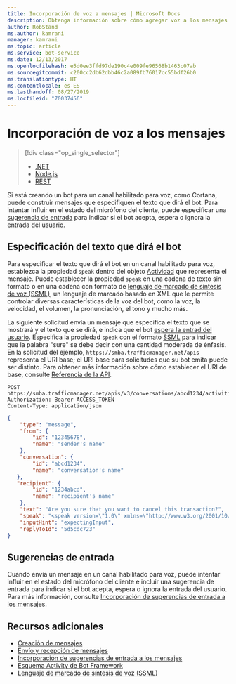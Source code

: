 ```yaml
---
title: Incorporación de voz a mensajes | Microsoft Docs
description: Obtenga información sobre cómo agregar voz a los mensajes mediante el servicio Bot Connector.
author: RobStand
ms.author: kamrani
manager: kamrani
ms.topic: article
ms.service: bot-service
ms.date: 12/13/2017
ms.openlocfilehash: e5d0ee3ffd97de190c4e009fe96568b1463c07ab
ms.sourcegitcommit: c200cc2db62dbb46c2a089fb76017cc55bdf26b0
ms.translationtype: HT
ms.contentlocale: es-ES
ms.lasthandoff: 08/27/2019
ms.locfileid: "70037456"
---
```

# <a name="add-speech-to-messages"></a>Incorporación de voz a los mensajes
> [!div class="op_single_selector"]
> - [.NET](../dotnet/bot-builder-dotnet-text-to-speech.md)
> - [Node.js](../nodejs/bot-builder-nodejs-text-to-speech.md)
> - [REST](../rest-api/bot-framework-rest-connector-text-to-speech.md)

Si está creando un bot para un canal habilitado para voz, como Cortana, puede construir mensajes que especifiquen el texto que dirá el bot. Para intentar influir en el estado del micrófono del cliente, puede especificar una [sugerencia de entrada](bot-framework-rest-connector-add-input-hints.md) para indicar si el bot acepta, espera o ignora la entrada del usuario.

## <a name="specify-text-to-be-spoken-by-your-bot"></a>Especificación del texto que dirá el bot

Para especificar el texto que dirá el bot en un canal habilitado para voz, establezca la propiedad `speak` dentro del objeto [Actividad][] que representa el mensaje. Puede establecer la propiedad `speak` en una cadena de texto sin formato o en una cadena con formato de <a href="https://docs.microsoft.com/azure/cognitive-services/speech-service/speech-synthesis-markup" target="_blank">lenguaje de marcado de síntesis de voz (SSML)</a>, un lenguaje de marcado basado en XML que le permite controlar diversas características de la voz del bot, como la voz, la velocidad, el volumen, la pronunciación, el tono y mucho más. 

La siguiente solicitud envía un mensaje que especifica el texto que se mostrará y el texto que se dirá, e indica que el bot [espera la entrad del usuario](bot-framework-rest-connector-add-input-hints.md). Especifica la propiedad `speak` con el formato <a href="https://docs.microsoft.com/azure/cognitive-services/speech-service/speech-synthesis-markup" target="_blank">SSML</a> para indicar que la palabra "sure" se debe decir con una cantidad moderada de énfasis. En la solicitud del ejemplo, `https://smba.trafficmanager.net/apis` representa el URI base; el URI base para solicitudes que su bot emita puede ser distinto. Para obtener más información sobre cómo establecer el URI de base, consulte [Referencia de la API](bot-framework-rest-connector-api-reference.md#base-uri).

```http
POST https://smba.trafficmanager.net/apis/v3/conversations/abcd1234/activities/5d5cdc723
Authorization: Bearer ACCESS_TOKEN
Content-Type: application/json
```

```json
{
    "type": "message",
    "from": {
        "id": "12345678",
        "name": "sender's name"
    },
    "conversation": {
        "id": "abcd1234",
        "name": "conversation's name"
   },
   "recipient": {
        "id": "1234abcd",
        "name": "recipient's name"
    },
    "text": "Are you sure that you want to cancel this transaction?",
    "speak": "<speak version=\"1.0\" xmlns=\"http://www.w3.org/2001/10/synthesis\" xml:lang=\"en-US\">Are you <emphasis level=\"moderate\">sure</emphasis> that you want to cancel this transaction?</speak>",
    "inputHint": "expectingInput",
    "replyToId": "5d5cdc723"
}
```

## <a name="input-hints"></a>Sugerencias de entrada

Cuando envía un mensaje en un canal habilitado para voz, puede intentar influir en el estado del micrófono del cliente e incluir una sugerencia de entrada para indicar si el bot acepta, espera o ignora la entrada del usuario. Para más información, consulte [Incorporación de sugerencias de entrada a los mensajes](bot-framework-rest-connector-add-input-hints.md).

## <a name="additional-resources"></a>Recursos adicionales

- [Creación de mensajes](bot-framework-rest-connector-create-messages.md)
- [Envío y recepción de mensajes](bot-framework-rest-connector-send-and-receive-messages.md)
- [Incorporación de sugerencias de entrada a los mensajes](bot-framework-rest-connector-add-input-hints.md)
- [Esquema Activity de Bot Framework](https://aka.ms/botSpecs-activitySchema)
- <a href="https://docs.microsoft.com/azure/cognitive-services/speech-service/speech-synthesis-markup" target="_blank">Lenguaje de marcado de síntesis de voz (SSML)</a>

[Actividad]: bot-framework-rest-connector-api-reference.md#activity-object
